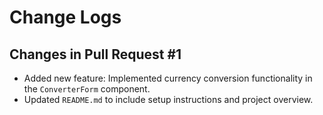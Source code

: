 # Change Logs

## Changes in Pull Request #1
- Added new feature: Implemented currency conversion functionality in the `ConverterForm` component.
- Updated `README.md` to include setup instructions and project overview.
